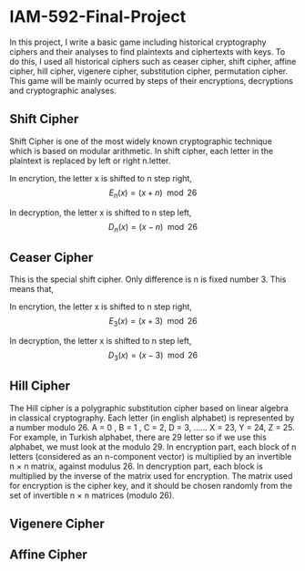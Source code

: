 # IAM-592-Final-Project
In this project, I write a basic game including historical cryptography ciphers and
their analyses to find plaintexts and ciphertexts with keys. To do this, I used all historical ciphers such as ceaser cipher, shift cipher, affine cipher, hill cipher, vigenere cipher, substitution cipher, permutation cipher. This game will be mainly ocurred by steps of their encryptions, decryptions and cryptographic analyses. 

## Shift Cipher 
Shift Cipher is one of the most widely known cryptographic technique which is based on modular arithmetic. In shift cipher, each letter in the plaintext is replaced by left or right n.letter. 

In encrytion, the letter x is shifted to n step right, 
$$E_{n}(x)=(x + n)\mod {26}$$

In decryption, the letter x is shifted to n step left,
$$D_{n}(x)=(x - n)\mod {26}$$ 


## Ceaser Cipher
This is the special shift cipher. Only difference is n is fixed number 3. This means that, 

In encrytion, the letter x is shifted to n step right, 
$$E_{3}(x)=(x + 3)\mod {26}$$

In decryption, the letter x is shifted to n step left,
$$D_{3}(x)=(x - 3)\mod {26}$$ 


## Hill Cipher 

The Hill cipher is a polygraphic substitution cipher based on linear algebra in classical cryptography. Each letter (in english alphabet) is represented by a number modulo 26.
A = 0 , B = 1 , C = 2, D = 3, ...... X = 23, Y = 24, Z = 25.
For example, in Turkish alphabet, there are 29 letter so if we use this alphabet, we must look at the modulo 29.
In encryption part, each block of n letters (considered as an n-component vector) is multiplied by an invertible n × n matrix, against modulus 26. In dencryption part, each block is multiplied by the inverse of the matrix used for encryption. The matrix used for encryption is the cipher key, and it should be chosen randomly from the set of invertible n × n matrices (modulo 26).



## Vigenere Cipher




## Affine Cipher 







